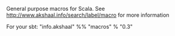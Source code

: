General purpose macros for Scala.
See http://www.akshaal.info/search/label/macro for more information

For your sbt:
   "info.akshaal" %% "macros" % "0.3"